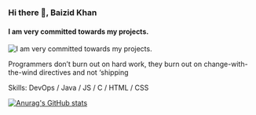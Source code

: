 ### Hi there 👋, Baizid Khan
#### I am very committed towards my projects.
![I am very committed towards my projects.](https://blog.estacio.br/wp-content/uploads/2022/09/o-que-faz-um-devops-780x450.jpeg)

Programmers don’t burn out on hard work, they burn out on change-with-the-wind directives and not ‘shipping

Skills: DevOps / Java / JS / C / HTML / CSS




















[![Anurag's GitHub stats](https://github-readme-stats.vercel.app/api?username=baizidkhan)](https://github.com/anuraghazra/github-readme-stats)
